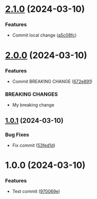 # [2.1.0](https://github.com/BondarenkoAlex/semantic-release-github-actions-simple-example/compare/v2.0.0...v2.1.0) (2024-03-10)


### Features

* Commit local change ([a5c08fc](https://github.com/BondarenkoAlex/semantic-release-github-actions-simple-example/commit/a5c08fc2748ef26df31944ed08b2a21ff3ea4b14))

# [2.0.0](https://github.com/BondarenkoAlex/semantic-release-github-actions-simple-example/compare/v1.0.1...v2.0.0) (2024-03-10)


### Features

* Commit BREAKING CHANGE ([672e891](https://github.com/BondarenkoAlex/semantic-release-github-actions-simple-example/commit/672e891fc24ce2b86d5cde4b8f403feb56f481bc))


### BREAKING CHANGES

* My breaking change

## [1.0.1](https://github.com/BondarenkoAlex/semantic-release-github-actions-simple-example/compare/v1.0.0...v1.0.1) (2024-03-10)


### Bug Fixes

* Fix commit ([53fed1d](https://github.com/BondarenkoAlex/semantic-release-github-actions-simple-example/commit/53fed1d8db02f76556b10d693d0977268b6946c1))

# 1.0.0 (2024-03-10)


### Features

* Test commit ([970069e](https://github.com/BondarenkoAlex/semantic-release-github-actions-simple-example/commit/970069ede459f87911bef588166f79fb7d707c91))
